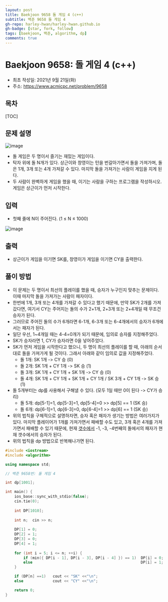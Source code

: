 ```yaml
---
layout: post
title: Baekjoon 9658 돌 게임 4 (c++)
subtitle: 백준 9658 돌 게임 4
gh-repo: harley-hwan/harley-hwan.github.io
gh-badge: [star, fork, follow]
tags: [baekjoon, 백준, algorithm, dp]
comments: true
---
```


# Baekjoon 9658: 돌 게임 4 (c++)

- 최초 작성일: 2021년 9월 21일(화)
- 주소: https://www.acmicpc.net/problem/9658

## 목차
[TOC]

## 문제 설명
![image](https://user-images.githubusercontent.com/68185569/133917081-7483b0fb-ad82-45ba-88fc-82f6aef3633b.png)

- 돌 게임은 두 명이서 즐기는 재밌는 게임이다.
- 탁자 위에 돌 N개가 있다. 상근이와 창영이는 턴을 번갈아가면서 돌을 가져가며, 돌은 1개, 3개 또는 4개 가져갈 수 있다. 마지막 돌을 가져가는 사람이 게임을 지게 된다.
- 두 사람이 완벽하게 게임을 했을 때, 이기는 사람을 구하는 프로그램을 작성하시오. 게임은 상근이가 먼저 시작한다.

## 입력
- 첫째 줄에 N이 주어진다. (1 ≤ N ≤ 1000)

![image](https://user-images.githubusercontent.com/68185569/133917085-f7fd9a13-d3c4-49b4-865c-24f0c28ef524.png)
## 출력

- 상근이가 게임을 이기면 SK를, 창영이가 게임을 이기면 CY을 출력한다.

## 풀이 방법

- 이 문제는 두 명이서 최선의 플레이를 했을 때, 승자가 누구인지 맞추는 문제이다. 이때 마지막 돌을 가져가는 사람이 패자이다.
- 한번에 1개, 3개 또는 4개를 가져갈 수 있다고 했기 때문에, 만약 SK가 2개를 가져갔다면, 여기서 CY는 주어지는 돌의 수가 2+1개, 2+3개 또는 2+4개일 때 무조건 승자가 된다.
- 그러므로 주어진 돌의 수가 6개라면 6-1개, 6-3개 또는 6-4개에서의 승자가 6개에서는 패자가 된다.
- 일단 우선, 1~4개일 때는 4-4=0개가 되기 때문에, 임의로 승자를 지정해주었다.
- SK가 승자라면 1, CY가 승자라면 0을 넣어주었다.
- SK가 먼저 게임을 시작한다고 했으니, 두 명이 최선의 플레이를 할 때, 아래의 순서대로 돌을 가져가게 될 것이다. 그래서 아래와 같이 임의로 값을 지정해주었다.
  - 돌 1개: SK 1개 -> CY 승 (0)
  - 돌 2개: SK 1개 + CY 1개 -> SK 승 (1)
  - 돌 3개: SK 1개 + CY 1개 + SK 1개 -> CY 승 (0)
  - 돌 4개: SK 1개 + CY 1개 + SK 1개 + CY 1개 / SK 3개 + CY 1개 -> SK 승 (1)
- 돌 5개부터는 dp를 사용해서 구해낼 수 있다. (모두 1일 때만 0이 된다 -> CY가 승리)
  - 돌 5개: dp[5-1]=1, dp[5-3]=1, dp[5-4]=0  	>> 	 dp[5] == 1 (SK 승)
  - 돌 6개: dp[6-1]=1, dp[6-3]=0, dp[6-4]=1  	>> 	 dp[6] == 1 (SK 승)
- 위의 법칙을 구체적으로 설명하자면, 승자 혹은 패자가 생기는 방법은 여러가지가 있다. 마지막 플레이어가 1개를 가져가면서 패배할 수도 있고, 3개 혹은 4개를 가져가면서 패배할 수 있기 때문에, 현재 [갯수에서]() -1, -3, -4번째의 돌에서의 패자가 현재 갯수에서의 승자가 된다.
- 위의 법칙을 dp 방법으로 반복해나가면 된다.


```c++
#include <iostream>
#include <algorithm>

using namespace std;

// 백준 9658번: 돌 게임 4

int dp[1001];

int main() {
    ios_base::sync_with_stdio(false);
    cin.tie(0);
    
    int DP[1010];
    
    int n;	cin >> n;
 
	DP[1] = 0;
	DP[2] = 1;
	DP[3] = 0;
	DP[4] = 1;
	
	for (int i = 5; i <= n; ++i) {
		if (min({ DP[i - 1], DP[i - 3], DP[i - 4] }) == 1)  DP[i] = 0;
		else                                                DP[i] = 1;
	}

    if (DP[n] ==1)   cout << "SK" <<"\n";
    else             cout << "CY" <<"\n";

    return 0;
}
```

